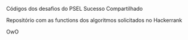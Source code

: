 Códigos dos desafios do PSEL Sucesso Compartilhado

Repositório com as functions dos algoritmos solicitados no Hackerrank

OwO